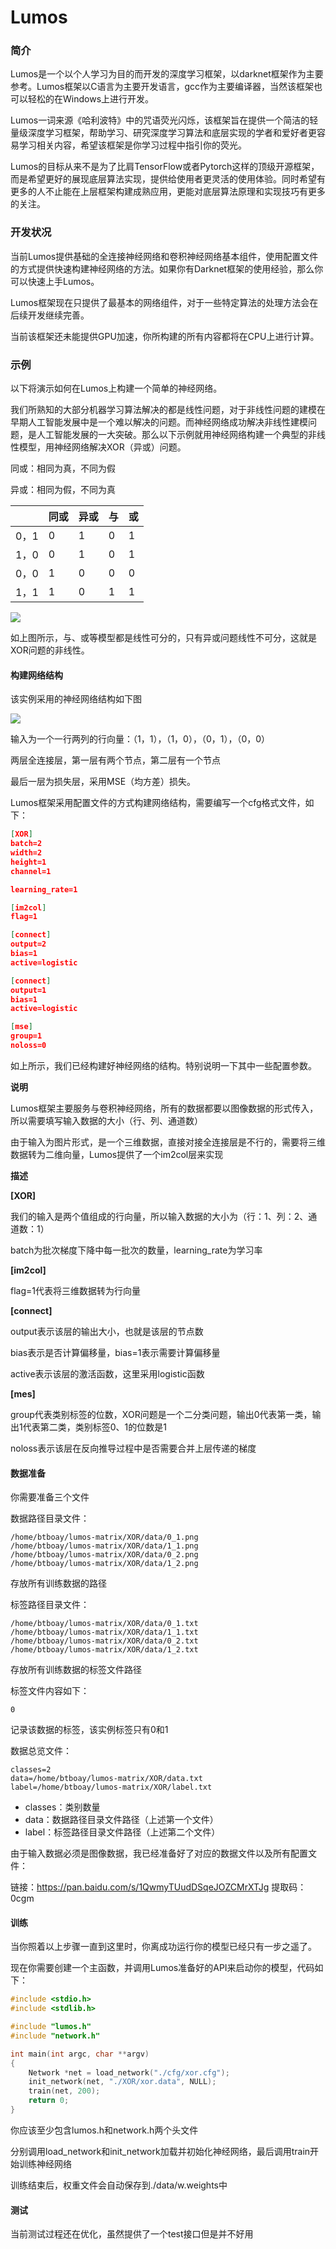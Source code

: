 # Lumos

### 简介

Lumos是一个以个人学习为目的而开发的深度学习框架，以darknet框架作为主要参考。Lumos框架以C语言为主要开发语言，gcc作为主要编译器，当然该框架也可以轻松的在Windows上进行开发。

Lumos一词来源《哈利波特》中的咒语荧光闪烁，该框架旨在提供一个简洁的轻量级深度学习框架，帮助学习、研究深度学习算法和底层实现的学者和爱好者更容易学习相关内容，希望该框架是你学习过程中指引你的荧光。

Lumos的目标从来不是为了比肩TensorFlow或者Pytorch这样的顶级开源框架，而是希望更好的展现底层算法实现，提供给使用者更灵活的使用体验。同时希望有更多的人不止能在上层框架构建成熟应用，更能对底层算法原理和实现技巧有更多的关注。

### 开发状况

当前Lumos提供基础的全连接神经网络和卷积神经网络基本组件，使用配置文件的方式提供快速构建神经网络的方法。如果你有Darknet框架的使用经验，那么你可以快速上手Lumos。

Lumos框架现在只提供了最基本的网络组件，对于一些特定算法的处理方法会在后续开发继续完善。

当前该框架还未能提供GPU加速，你所构建的所有内容都将在CPU上进行计算。

### 示例

以下将演示如何在Lumos上构建一个简单的神经网络。

我们所熟知的大部分机器学习算法解决的都是线性问题，对于非线性问题的建模在早期人工智能发展中是一个难以解决的问题。而神经网络成功解决非线性建模问题，是人工智能发展的一大突破。那么以下示例就用神经网络构建一个典型的非线性模型，用神经网络解决XOR（异或）问题。

同或：相同为真，不同为假

异或：相同为假，不同为真

|      | 同或 | 异或 | 与 | 或 |
| ---- | ---- | ---- | -- | -- |
| 0，1 | 0    | 1    | 0  | 1  |
| 1，0 | 0    | 1    | 0  | 1  |
| 0，0 | 1    | 0    | 0  | 0  |
| 1，1 | 1    | 0    | 1  | 1  |

![](https://gitee.com/lumos-net/lumos/raw/master/img/1035701-20170414195906923-1457391618.png)

如上图所示，与、或等模型都是线性可分的，只有异或问题线性不可分，这就是XOR问题的非线性。

#### 构建网络结构

该实例采用的神经网络结构如下图

![](https://gitee.com/lumos-net/lumos/raw/master/img/XOR网络.drawio.png)

输入为一个一行两列的行向量：（1，1），（1，0），（0，1），（0，0）

两层全连接层，第一层有两个节点，第二层有一个节点

最后一层为损失层，采用MSE（均方差）损失。

Lumos框架采用配置文件的方式构建网络结构，需要编写一个cfg格式文件，如下：

```json
[XOR]
batch=2
width=2
height=1
channel=1

learning_rate=1

[im2col]
flag=1

[connect]
output=2
bias=1
active=logistic

[connect]
output=1
bias=1
active=logistic

[mse]
group=1
noloss=0

```

如上所示，我们已经构建好神经网络的结构。特别说明一下其中一些配置参数。

**说明**

Lumos框架主要服务与卷积神经网络，所有的数据都要以图像数据的形式传入，所以需要填写输入数据的大小（行、列、通道数）

由于输入为图片形式，是一个三维数据，直接对接全连接层是不行的，需要将三维数据转为二维向量，Lumos提供了一个im2col层来实现

**描述**

**[XOR]**

我们的输入是两个值组成的行向量，所以输入数据的大小为（行：1、列：2、通道数：1）

batch为批次梯度下降中每一批次的数量，learning_rate为学习率

**[im2col]**

flag=1代表将三维数据转为行向量

**[connect]**

output表示该层的输出大小，也就是该层的节点数

bias表示是否计算偏移量，bias=1表示需要计算偏移量

active表示该层的激活函数，这里采用logistic函数

**[mes]**

group代表类别标签的位数，XOR问题是一个二分类问题，输出0代表第一类，输出1代表第二类，类别标签0、1的位数是1

noloss表示该层在反向推导过程中是否需要合并上层传递的梯度

#### 数据准备

你需要准备三个文件

数据路径目录文件：

```
/home/btboay/lumos-matrix/XOR/data/0_1.png
/home/btboay/lumos-matrix/XOR/data/1_1.png
/home/btboay/lumos-matrix/XOR/data/0_2.png
/home/btboay/lumos-matrix/XOR/data/1_2.png
```

存放所有训练数据的路径

标签路径目录文件：

```
/home/btboay/lumos-matrix/XOR/data/0_1.txt
/home/btboay/lumos-matrix/XOR/data/1_1.txt
/home/btboay/lumos-matrix/XOR/data/0_2.txt
/home/btboay/lumos-matrix/XOR/data/1_2.txt
```

存放所有训练数据的标签文件路径

标签文件内容如下：

```
0
```

记录该数据的标签，该实例标签只有0和1

数据总览文件：

```
classes=2
data=/home/btboay/lumos-matrix/XOR/data.txt
label=/home/btboay/lumos-matrix/XOR/label.txt
```

- classes：类别数量
- data：数据路径目录文件路径（上述第一个文件）
- label：标签路径目录文件路径（上述第二个文件）

由于输入数据必须是图像数据，我已经准备好了对应的数据文件以及所有配置文件：

链接：https://pan.baidu.com/s/1QwmyTUudDSqeJOZCMrXTJg
提取码：0cgm

#### 训练

当你照着以上步骤一直到这里时，你离成功运行你的模型已经只有一步之遥了。

现在你需要创建一个主函数，并调用Lumos准备好的API来启动你的模型，代码如下：

```c
#include <stdio.h>
#include <stdlib.h>

#include "lumos.h"
#include "network.h"

int main(int argc, char **argv)
{
    Network *net = load_network("./cfg/xor.cfg");
    init_network(net, "./XOR/xor.data", NULL);
    train(net, 200);
    return 0;
}
```

你应该至少包含lumos.h和network.h两个头文件

分别调用load_network和init_network加载并初始化神经网络，最后调用train开始训练神经网络

训练结束后，权重文件会自动保存到./data/w.weights中

#### 测试

当前测试过程还在优化，虽然提供了一个test接口但是并不好用

